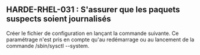 ## HARDE-RHEL-031 : S'assurer que les paquets suspects soient journalisés

Créer le fichier de configuration en lançant la commande suivante. Ce paramétrage n'est pris en compte qu'au redémarrage ou au lancement de la commande /sbin/sysctl --system. 

